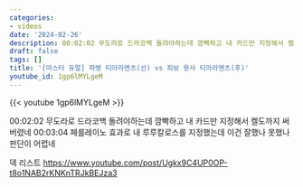 ```yaml
---
categories:
- videos
date: '2024-02-26'
description: 00:02:02 무도라로 드라코백 돌려야하는데 깜빡하고 내 카드만 지정해서 켈도까지 써버렸네
draft: false
tags: []
title: '[마스터 듀얼] 파병 티아라멘츠(선) vs 죄보 용사 티아라멘츠(후)'
youtube_id: 1gp6lMYLgeM
---
```



{{< youtube 1gp6lMYLgeM >}}

00:02:02 무도라로 드라코백 돌려야하는데 깜빡하고 내 카드만 지정해서 켈도까지 써버렸네
00:03:04 페를레이노 효과로 내 루루칼로스를 지정했는데 이건 잘했나 못했나 판단이 어렵네

덱 리스트
https://www.youtube.com/post/Ugkx9C4UP0OP-t8o1NAB2rKNKnTRJkBEJza3